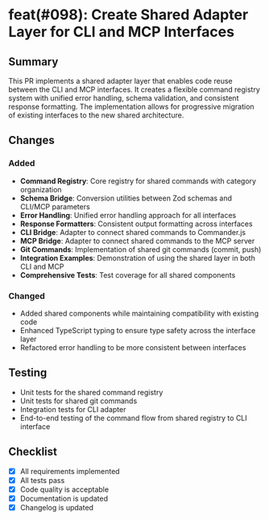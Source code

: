# feat(#098): Create Shared Adapter Layer for CLI and MCP Interfaces

## Summary

This PR implements a shared adapter layer that enables code reuse between the CLI and MCP interfaces. It creates a flexible command registry system with unified error handling, schema validation, and consistent response formatting. The implementation allows for progressive migration of existing interfaces to the new shared architecture.

## Changes

### Added

- **Command Registry**: Core registry for shared commands with category organization
- **Schema Bridge**: Conversion utilities between Zod schemas and CLI/MCP parameters
- **Error Handling**: Unified error handling approach for all interfaces 
- **Response Formatters**: Consistent output formatting across interfaces
- **CLI Bridge**: Adapter to connect shared commands to Commander.js
- **MCP Bridge**: Adapter to connect shared commands to the MCP server
- **Git Commands**: Implementation of shared git commands (commit, push)
- **Integration Examples**: Demonstration of using the shared layer in both CLI and MCP
- **Comprehensive Tests**: Test coverage for all shared components

### Changed

- Added shared components while maintaining compatibility with existing code
- Enhanced TypeScript typing to ensure type safety across the interface layer
- Refactored error handling to be more consistent between interfaces

## Testing

- Unit tests for the shared command registry
- Unit tests for shared git commands
- Integration tests for CLI adapter
- End-to-end testing of the command flow from shared registry to CLI interface

## Checklist

- [x] All requirements implemented
- [x] All tests pass
- [x] Code quality is acceptable
- [x] Documentation is updated
- [x] Changelog is updated 
